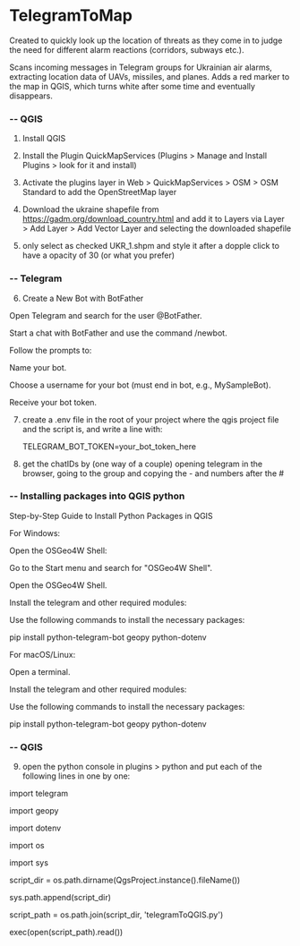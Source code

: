 # TelegramToMap

Created to quickly look up the location of threats as they come in to judge the need for different alarm reactions (corridors, subways etc.).

Scans incoming messages in Telegram groups for Ukrainian air alarms, extracting location data of UAVs, missiles, and planes. Adds a red marker to the map in QGIS, which turns white after some time and eventually disappears.

### -- QGIS

1. Install QGIS

2. Install the Plugin QuickMapServices (Plugins > Manage and Install Plugins > look for it and install)

3. Activate the plugins layer in Web > QuickMapServices > OSM > OSM Standard to add the OpenStreetMap layer

4. Download the ukraine shapefile from https://gadm.org/download_country.html and add it to Layers via Layer > Add Layer > Add Vector Layer and selecting the downloaded shapefile

5. only select as checked UKR_1.shpm and style it after a dopple click to have a opacity of 30 (or what you prefer)

### -- Telegram

6. Create a New Bot with BotFather
   
  Open Telegram and search for the user @BotFather.

  Start a chat with BotFather and use the command /newbot.

  Follow the prompts to:

   Name your bot.

   Choose a username for your bot (must end in bot, e.g., MySampleBot).

   Receive your bot token.

7. create a .env file in the root of your project where the qgis project file and the script is, and write a line with:

   TELEGRAM_BOT_TOKEN=your_bot_token_here

8. get the chatIDs by (one way of a couple) opening telegram in the browser, going to the group and copying the - and numbers after the #

### -- Installing packages into QGIS python 

Step-by-Step Guide to Install Python Packages in QGIS

For Windows:

Open the OSGeo4W Shell:

Go to the Start menu and search for "OSGeo4W Shell".

Open the OSGeo4W Shell.

Install the telegram and other required modules:

Use the following commands to install the necessary packages:

pip install python-telegram-bot geopy python-dotenv

For macOS/Linux:

Open a terminal.

Install the telegram and other required modules:

Use the following commands to install the necessary packages:

pip install python-telegram-bot geopy python-dotenv

### -- QGIS

9. open the python console in plugins > python and put each of the following lines in one by one:

import telegram

import geopy

import dotenv

import os

import sys

script_dir = os.path.dirname(QgsProject.instance().fileName())

sys.path.append(script_dir)

script_path = os.path.join(script_dir, 'telegramToQGIS.py')

exec(open(script_path).read())
